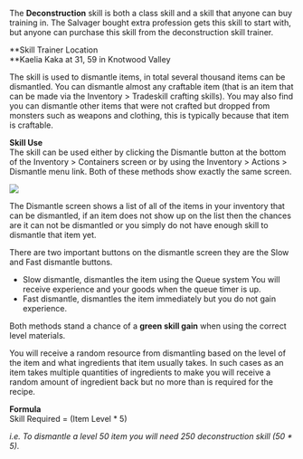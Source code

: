 The **Deconstruction** skill is both a class skill and a skill that anyone can buy training in. The Salvager bought extra profession gets this skill to start with, but anyone can purchase this skill from the deconstruction skill trainer.

**Skill Trainer Location  
**Kaelia Kaka at 31, 59 in Knotwood Valley

The skill is used to dismantle items, in total several thousand items can be dismantled. You can dismantle almost any craftable item (that is an item that can be made via the Inventory > Tradeskill crafting skills). You may also find you can dismantle other items that were not crafted but dropped from monsters such as weapons and clothing, this is typically because that item is craftable.

**Skill Use**  
The skill can be used either by clicking the Dismantle button at the bottom of the Inventory > Containers screen or by using the Inventory > Actions > Dismantle menu link. Both of these methods show exactly the same screen.

[![](https://lohcdn.com/images/t_deconstruction.jpg)](https://lohcdn.com/images/deconstruction.jpg)

The Dismantle screen shows a list of all of the items in your inventory that can be dismantled, if an item does not show up on the list then the chances are it can not be dismantled or you simply do not have enough skill to dismantle that item yet.

There are two important buttons on the dismantle screen they are the Slow and Fast dismantle buttons.

*   Slow dismantle, dismantles the item using the Queue system You will receive experience and your goods when the queue timer is up.
*   Fast dismantle, dismantles the item immediately but you do not gain experience.

Both methods stand a chance of a **green skill gain** when using the correct level materials.

You will receive a random resource from dismantling based on the level of the item and what ingredients that item usually takes. In such cases as an item takes multiple quantities of ingredients to make you will receive a random amount of ingredient back but no more than is required for the recipe.

**Formula**  
Skill Required = (Item Level \* 5)

_i.e. To dismantle a level 50 item you will need 250 deconstruction skill (50 \* 5)._